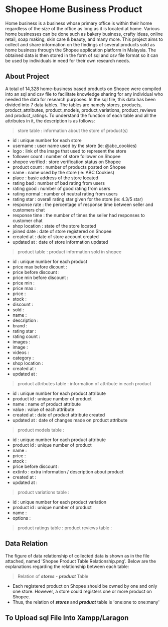 # Shopee Home Business Product
Home business is a business whose primary office is within their home regardless of the size of the office as long as it is located at home. Various home businesses can be done such as bakery business, crafty ideas, online retail, soap making, skin care &amp; beauty, and many more. This project aims to collect and share information on the findings of several products sold as home business through the Shopee application platform in Malaysia. The obtained data is then stored in the form of sql and csv file format so it can be used by individuals in need for their own research needs.
## About Project
A total of 14,328 home-business based products on Shopee were compiled into an sql and csv file to facilitate knowledge sharing for any individual who needed the data for research purposes. In the sql file, this data has been divided into 7 data tables. The tables are namely stores, products, product_attributes, product_models, product_variations, product_reviews and product_ratings. To understand the function of each table and all the attributes in it, the description is as follows:
> store table : information about the store of product(s)
- id : unique number for each store
- username : user name used by the store (ie: @abc_cookies)
- logo : link of the image that used to represent the store
- follower count : number of store follower on Shopee
- shopee verified : store verification status on Shopee
- product count : number of products posted on Shopee
- name : name used by the store (ie: ABC Cookies)
- place : basic address of the store located
- rating bad : number of bad rating from users
- rating good : number of good rating from users
- rating normal : number of neutral rating from users
- rating star : overall rating star given for the store (ie: 4.3/5 star)
- response rate : the percentage of response time between seller and customers chat
- response time : the number of times the seller had responses to customer chat
- shop location : state of the store located
- joined date : date of store registered on Shopee
- created at : date of store account created 
- updated at : date of store information updated
> product table : product information sold in shopee
- id : unique number for each product
- price max before dicount :
- price before discount :
- price min before discount :
- price min :
- price max :
- price :
- stock :
- discount :
- sold :
- name :
- description :
- brand :
- rating star :
- rating count :
- images :
- image :
- videos : 
- category :
- shop location :
- created at :
- updated at :
> product attributes table : information of attribute in each product
- id : unique number for each product attribute
- product id : unique number of product
- name : name of product attribute
- value : value of each attribute
- created at : date of product attribute created
- updated at : date of changes made on product attribute
> product models table :
- id : unique number for each product attribute
- product id : unique number of product
- name :
- price : 
- stock :
- price before discount : 
- extinfo : extra information / description about product
- created at : 
- updated at : 
> product variations table :
- id : unique number for each product variation
- product id : unique number of product
- name : 
- options : 
> product ratings table :
> product reviews table :
## Data Relation
The figure of data relationship of collected data is shown as in the file attached, named 'Shopee Product Table Relationship.png'. Below are the explanations regarding the relationship between each table:
> Relation of ***stores*** - ***product*** Table
 - Each registered product on Shopee should be owned by one and only one store. However, a store could registers one or more product on Shopee.
 - Thus, the relation of ***stores*** and ***product*** table is 'one:one to one:many'
## To Upload sql File Into Xampp/Laragon

